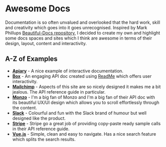 # Awesome Docs
Documentation is so often unvalued and overlooked that the hard work, skill and creativity which goes into it goes unrecognised. Inspired by Mark Phillups [Beautiful-Docs repository](https://github.com/PharkMillups/beautiful-docs), I decided to create my own and highlight some docs spaces and sites which I think are awesome in terms of their design, layout, content and interactivity. 

## A-Z of Examples
* **[Apiary](https://help.apiary.io/tools/embed/)** - A nice example of interactive documentation.
* **[Box](https://developer.box.com/reference)** - An engaging API doc created using [ReadMe](https://readme.io) which offers user interactivity.
* **[Mailchimp](http://developer.mailchimp.com/documentation/mailchimp/reference/overview/)** - Aspects of this site are so nicely designed it makes me a bit jealous. The API reference guide in particular.
* **[Monzo](https://monzo.com/docs)** - I'm a big fan of Monzo and I'm a big fan of their API doc with its beautiful UX/UI design which allows you to scroll effortlessly through the content.
* **[Slack](https://api.slack.com/)** - Colourful and fun with the Slack brand of humour but well designed like the product.
* **[Stripe](https://stripe.com/docs/api#intro)** - Stripe go a great job of providing copy-paste ready sample calls in their API reference guide.
* **[Vue.js](https://vuejs.org/v2/guide/index.html)** - Simple, clean and easy to navigate. Has a nice search feature which splits the search results.
